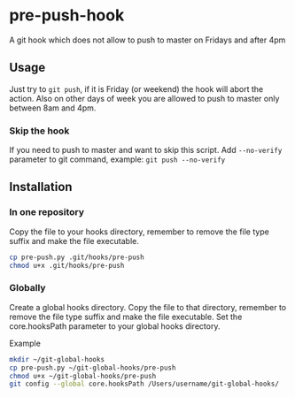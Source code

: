 # pre-push-hook
A git hook which does not allow to push to master on Fridays and after 4pm

## Usage
Just try to `git push`, if it is Friday (or weekend) the hook will abort the action.
Also on other days of week you are allowed to push to master only between 8am and 4pm.

### Skip the hook
If you need to push to master and want to skip this script. Add `--no-verify` parameter to git command, example:
`git push --no-verify`

## Installation

### In one repository
Copy the file to your hooks directory, remember to remove the file type suffix and make the file executable.

```sh
cp pre-push.py .git/hooks/pre-push
chmod u+x .git/hooks/pre-push
```

### Globally
Create a global hooks directory.
Copy the file to that directory, remember to remove the file type suffix and make the file executable.
Set the core.hooksPath parameter to your global hooks directory.

Example
```sh
mkdir ~/git-global-hooks
cp pre-push.py ~/git-global-hooks/pre-push
chmod u+x ~/git-global-hooks/pre-push
git config --global core.hooksPath /Users/username/git-global-hooks/
```
